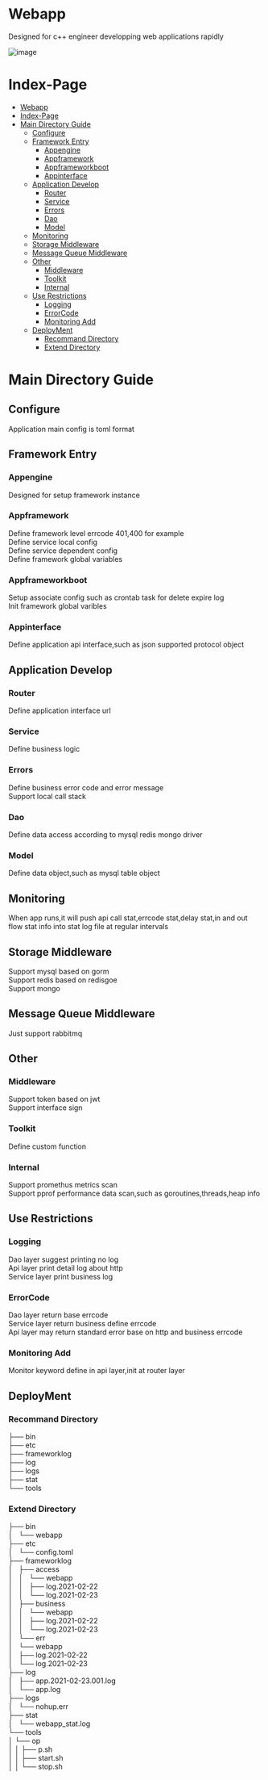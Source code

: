# Webapp
Designed for c++ engineer developping web applications rapidly

![image](https://github.com/zanlichard/webapp/blob/master/docs/SystemDesign.png)


# Index-Page
- [Webapp](#webapp)
- [Index-Page](#index-page)
- [Main Directory Guide](#main-directory-guide)
  - [Configure](#configure)
  - [Framework Entry](#framework-entry)
    - [Appengine](#Appengine)
    - [Appframework](#Appframework)
    - [Appframeworkboot](#Appframeworkboot)
    - [Appinterface](#Appinterface)
  - [Application Develop](#application-develop)
    - [Router](#router)
    - [Service](#service)
    - [Errors](#errors)
    - [Dao](#dao)
    - [Model](#model)
  - [Monitoring](#monitoring)
  - [Storage Middleware](#storage-middleware)
  - [Message Queue Middleware](#message-queue-middleware)
  - [Other](#other)
    - [Middleware](#middleware)
    - [Toolkit](#toolkit)
    - [Internal](#internal)
  - [Use Restrictions](#use-restrictions)
    - [Logging](#logging)
    - [ErrorCode](#errorcode)
    - [Monitoring Add](#monitoring-add)
  - [DeployMent](#deployment)
    - [Recommand Directory](#recommand-directory)
    - [Extend Directory](#extend-directory)

# Main Directory Guide

## Configure
Application main config is toml format

## Framework Entry
### Appengine
Designed for setup framework instance

### Appframework
Define framework level errcode 401,400 for example<br>
Define service local config<br>
Define service dependent config<br>
Define framework global variables<br>

### Appframeworkboot
Setup associate config such as crontab task for delete expire log<br>
Init framework global varibles<br>

### Appinterface
Define application api interface,such as json supported protocol object

## Application Develop

### Router
Define application interface url

### Service
Define business logic

### Errors
Define business error code and error message<br>
Support local call stack<br>

### Dao
Define data access according to mysql redis mongo driver

### Model
Define data object,such as mysql table object 


## Monitoring
When app runs,it will push api call stat,errcode stat,delay stat,in and out flow stat info into stat log file at regular intervals

## Storage Middleware
Support mysql based on gorm<br>
Support redis based on redisgoe<br>
Support mongo<br>

## Message Queue Middleware
Just support rabbitmq


## Other
### Middleware
Support token based on jwt<br>
Support interface sign<br>

### Toolkit
Define custom function 

### Internal
Support promethus metrics scan<br>
Support pprof performance data scan,such as goroutines,threads,heap info<br>

## Use Restrictions

### Logging
Dao layer suggest printing no log<br>
Api layer print detail log about http<br>
Service layer print business log<br>

### ErrorCode
Dao layer return base errcode<br>
Service layer return business define errcode<br>
Api layer may return standard error base on http and business errcode<br>

### Monitoring Add
Monitor keyword define in api layer,init at router layer


## DeployMent
### Recommand Directory
├── bin<br>
├── etc<br>
├── frameworklog<br>
├── log<br>
├── logs<br>
├── stat<br>
└── tools<br>

### Extend Directory
├── bin<br>
│   └── webapp<br>
├── etc<br>
│   └── config.toml<br>
├── frameworklog<br>
│   ├── access<br>
│   │   └── webapp<br>
│   │       ├── log.2021-02-22<br>
│   │       └── log.2021-02-23<br>
│   ├── business<br>
│   │   └── webapp<br>
│   │       ├── log.2021-02-22<br>
│   │       └── log.2021-02-23<br>
│   └── err<br>
│       └── webapp<br>
│           ├── log.2021-02-22<br>
│           └── log.2021-02-23<br>
├── log<br>
│   ├── app.2021-02-23.001.log<br>
│   └── app.log<br>
├── logs<br>
│   └── nohup.err<br>
├── stat<br>
│   └── webapp_stat.log<br>
└── tools<br>
│   └── op<br>
│   │     ├── p.sh<br>
│   │     ├── start.sh<br>
│   │     └── stop.sh<br>

